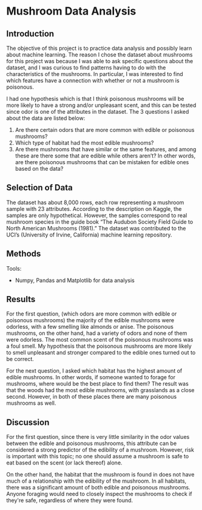 # Mushroom Data Analysis

## Introduction

The objective of this project is to practice data analysis and possibly learn about machine learning. The reason I chose the dataset about mushrooms for this project was because I was able to ask specific questions about the dataset, and I was curious to find patterns having to do with the characteristics of the mushrooms. In particular, I was interested to find which features have a connection with whether or not a mushroom is poisonous. 

I had one hypothesis which is that I think poisonous mushrooms will be more likely to have a strong and/or unpleasant scent, and this can be tested since odor is one of the attributes in the dataset. The 3 questions I asked about the data are listed below:
1. Are there certain odors that are more common with edible or poisonous mushrooms?
2. Which type of habitat had the most edible mushrooms? 
3. Are there mushrooms that have similar or the same features, and among these are there some that are edible while others aren’t? In other words, are there poisonous mushrooms that can be mistaken for edible ones based on the data?

## Selection of Data

The dataset has about 8,000 rows, each row representing a mushroom sample with 23 attributes. According to the description on Kaggle, the samples are only hypothetical. However, the samples correspond to real mushroom species in the guide book “The Audubon Society Field Guide to North American Mushrooms (1981).” The dataset was contributed to the UCI’s (University of Irvine, California) machine learning repository.

## Methods
Tools:
- Numpy, Pandas and Matplotlib for data analysis

## Results

For the first question, (which odors are more common with edible or poisonous mushrooms) the majority of the edible mushrooms were odorless, with a few smelling like almonds or anise. The poisonous mushrooms, on the other hand, had a variety of odors and none of them were odorless. The most common scent of the poisonous mushrooms was a foul smell. My hypothesis that the poisonous mushrooms are more likely to smell unpleasant and stronger compared to the edible ones turned out to be correct. 

For the next question, I asked which habitat has the highest amount of edible mushrooms. In other words, if someone wanted to forage for mushrooms, where would be the best place to find them? The result was that the woods had the most edible mushrooms, with grasslands as a close second. However, in both of these places there are many poisonous mushrooms as well.

## Discussion 

For the first question, since there is very little similarity in the odor values between the edible and poisonous mushrooms, this attribute can be considered a strong predictor of the edibility of a mushroom. However, risk is important with this topic; no one should assume a mushroom is safe to eat based on the scent (or lack thereof) alone.

On the other hand, the habitat that the mushroom is found in does not have much of a relationship with the edibility of the mushroom. In all habitats, there was a significant amount of both edible and poisonous mushrooms. Anyone foraging would need to closely inspect the mushrooms to check if they're safe, regardless of where they were found.
